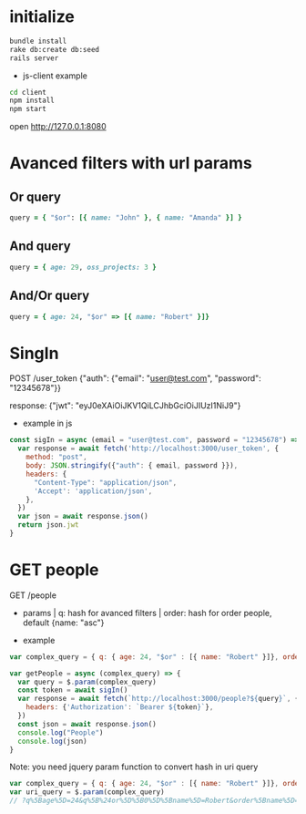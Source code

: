 
# initialize

```sh
bundle install
rake db:create db:seed
rails server
```
* js-client example
```sh
cd client
npm install
npm start
```
open http://127.0.0.1:8080

# Avanced filters with url params
## Or query
```ruby
query = { "$or": [{ name: "John" }, { name: "Amanda" }] }
```
## And query
```ruby
query = { age: 29, oss_projects: 3 }
```
## And/Or query
```ruby
query = { age: 24, "$or" => [{ name: "Robert" }]}
```

# SingIn
POST /user_token
{"auth": {"email": "user@test.com", "password": "12345678"}}

response:
{"jwt": "eyJ0eXAiOiJKV1QiLCJhbGciOiJIUzI1NiJ9"}

* example in js
```javascript
const sigIn = async (email = "user@test.com", password = "12345678") => {
  var response = await fetch('http://localhost:3000/user_token', {
    method: "post",
    body: JSON.stringify({"auth": { email, password }}),
    headers: {
      "Content-Type": "application/json",
      'Accept': 'application/json',
    },
  })
  var json = await response.json()
  return json.jwt
}
```

# GET people
GET /people
* params
| q: hash for avanced filters
| order: hash for order people, default {name: "asc"}

* example
```javascript
var complex_query = { q: { age: 24, "$or" : [{ name: "Robert" }]}, order: { name: "desc" } }

var getPeople = async (complex_query) => {
  var query = $.param(complex_query)
  const token = await sigIn()
  var response = await fetch(`http://localhost:3000/people?${query}`, {
    headers: {'Authorization': `Bearer ${token}`},
  })
  const json = await response.json()
  console.log("People")
  console.log(json)
}
```
Note: you need jquery param function to convert hash in uri query
```javascript
var complex_query = { q: { age: 24, "$or" : [{ name: "Robert" }]}, order: { name: "desc" } }
var uri_query = $.param(complex_query)
// ?q%5Bage%5D=24&q%5B%24or%5D%5B0%5D%5Bname%5D=Robert&order%5Bname%5D=desc
```